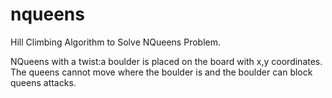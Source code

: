 # nqueens
Hill Climbing Algorithm to Solve NQueens Problem.

NQueens with a twist:a boulder is placed on the board with x,y coordinates. 
The queens cannot move where the boulder is and the boulder can block queens attacks. 




